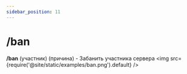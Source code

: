 ```yaml
---
sidebar_position: 11
---
```


# /ban

**/ban** (участник) (причина) - Забанить участника сервера
<img src={require('@site/static/examples/ban.png').default} />
